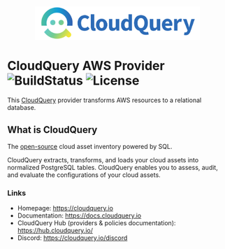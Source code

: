 <p align="center">
<a href="https://cloudquery.io">
<img alt="cloudquery logo" width=75% src="https://github.com/cloudquery/cloudquery/raw/main/docs/images/logo.png" />
</a>
</p>




CloudQuery AWS Provider ![BuildStatus](https://img.shields.io/github/workflow/status/cloudquery/cq-provider-aws/test?style=flat-square) ![License](https://img.shields.io/github/license/cloudquery/cloudquery?style=flat-square)
==================================


This [CloudQuery](https://github.com/cloudquery/cloudquery)
provider transforms AWS resources to a relational database.

## What is CloudQuery


The [open-source](https://github.com/cloudquery/cloudquery) cloud asset inventory powered by SQL.


CloudQuery extracts, transforms, and loads your cloud assets into normalized PostgreSQL tables. CloudQuery enables you to assess, audit, and evaluate the configurations of your cloud assets.


### Links
* Homepage: https://cloudquery.io
* Documentation: https://docs.cloudquery.io
* CloudQuery Hub (providers & policies documentation): https://hub.cloudquery.io/
* Discord: https://cloudquery.io/discord
